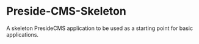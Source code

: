Preside-CMS-Skeleton
====================

A skeleton PresideCMS application to be used as a starting point for basic applications.

